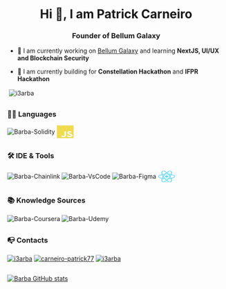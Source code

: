 <h1 align="center">Hi 👋, I am Patrick Carneiro</h1>
<h3 align="center">Founder of Bellum Galaxy</h3>

- 🔭 I am currently working on [Bellum Galaxy](https://twitter.com/bellumgalaxy) and learning **NextJS, UI/UX and Blockchain Security**

- 💪 I am currently building for **Constellation Hackathon** and **IFPR Hackathon**

<p>&nbsp;<img align="center" src="https://github-readme-stats.vercel.app/api?username=i3arba&show_icons=true&locale=en" alt="i3arba" /></p>

##

<h3 align="left"> 👩‍💻 Languages </h3>
<div style="display: inline_block" align="left">
  <img align="center" alt="Barba-Solidity" height="30" width="80" src="https://img.shields.io/badge/Solidity-e6e6e6?style=for-the-badge&logo=solidity&logoColor=black">
  <img align="center" alt="Barba-Js" height="30" width="40" src="https://raw.githubusercontent.com/devicons/devicon/master/icons/javascript/javascript-plain.svg">
</div>

##

<h3 align="left"> 🛠️ IDE & Tools </h3>
<div style="display: inline_block" align="left">
  <img align="center" alt="Barba-Chainlink" height="30" width="100" src="https://img.shields.io/badge/chainlink-375BD2?style=for-the-badge&logo=chainlink&logoColor=white">
  <img align="center" alt="Barba-VsCode" height="30" width="100" src="https://img.shields.io/badge/VSCode-0078D4?style=for-the-badge&logo=visual%20studio%20code&logoColor=white">
  <img align="center" alt="Barba-Figma" height="30" width="100" src="https://img.shields.io/badge/Figma-F24E1E?style=for-the-badge&logo=figma&logoColor=white">
  <img align="center" alt="Barba-React" height="30" width="40" src="https://raw.githubusercontent.com/devicons/devicon/master/icons/react/react-original.svg">
</div>

##

<h3 align="left"> 📚 Knowledge Sources </h3>
<div style="display: inline_block" align="left">
  <img align="center" alt="Barba-Coursera" height="30" width="100" src="https://img.shields.io/badge/Coursera-0056D2?style=for-the-badge&logo=Coursera&logoColor=white">
  <img align="center" alt="Barba-Udemy" height="30" width="100" src="https://img.shields.io/badge/Udemy-EC5252?style=for-the-badge&logo=Udemy&logoColor=white">
</div>

##

<h3 align="left">📭 Contacts</h3>
<p align="left">
<a href="mailto:patrickamc@protonmail.com"><img align="center" src="https://img.shields.io/badge/ProtonMail-8B89CC?style=for-the-badge&logo=protonmail&logoColor=white" alt="i3arba" height="30" width="80" /></a>
<a href="https://linkedin.com/in/carneiro-patrick77" target="blank"><img align="center" src="https://raw.githubusercontent.com/rahuldkjain/github-profile-readme-generator/master/src/images/icons/Social/linked-in-alt.svg" alt="carneiro-patrick77" height="30" width="40" /></a>
<a href="https://twitter.com/i3arba" target="blank"><img align="center" src="https://img.shields.io/badge/X-000000?style=for-the-badge&logo=x&logoColor=white" alt="i3arba" height="30" width="40" /></a>
</p>

##

[![Barba GitHub stats](https://hits.seeyoufarm.com/api/count/incr/badge.svg?url=https%3A%2F%2Fgithub.com%2F{i3arba}1212%2Fhit-counter)](https://github.com/i3arba)

